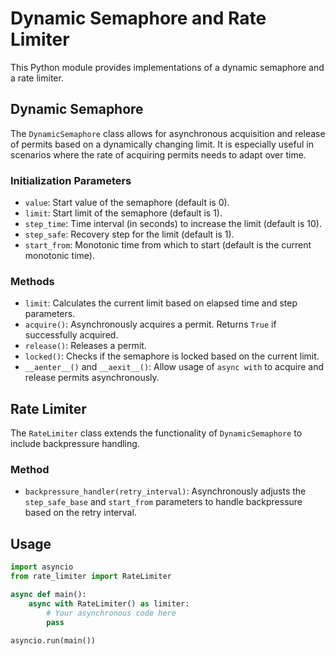 # Dynamic Semaphore and Rate Limiter

This Python module provides implementations of a dynamic semaphore and a rate limiter.

## Dynamic Semaphore

The `DynamicSemaphore` class allows for asynchronous acquisition and release of permits based on a dynamically changing limit. It is especially useful in scenarios where the rate of acquiring permits needs to adapt over time.

### Initialization Parameters

- `value`: Start value of the semaphore (default is 0).
- `limit`: Start limit of the semaphore (default is 1).
- `step_time`: Time interval (in seconds) to increase the limit (default is 10).
- `step_safe`: Recovery step for the limit (default is 1).
- `start_from`: Monotonic time from which to start (default is the current monotonic time).

### Methods

- `limit`: Calculates the current limit based on elapsed time and step parameters.
- `acquire()`: Asynchronously acquires a permit. Returns `True` if successfully acquired.
- `release()`: Releases a permit.
- `locked()`: Checks if the semaphore is locked based on the current limit.
- `__aenter__()` and `__aexit__()`: Allow usage of `async with` to acquire and release permits asynchronously.

## Rate Limiter

The `RateLimiter` class extends the functionality of `DynamicSemaphore` to include backpressure handling.

### Method

- `backpressure_handler(retry_interval)`: Asynchronously adjusts the `step_safe_base` and `start_from` parameters to handle backpressure based on the retry interval.

## Usage

```python
import asyncio
from rate_limiter import RateLimiter

async def main():
    async with RateLimiter() as limiter:
        # Your asynchronous code here
        pass

asyncio.run(main())
```